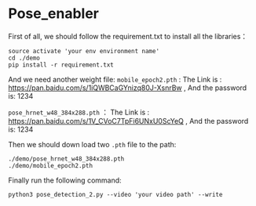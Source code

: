# Pose_enabler
First of all, we should follow the requirement.txt to install all the libraries：

```shell
source activate 'your env environment name'
cd ./demo
pip install -r requirement.txt
```

And we need another weight file:
`mobile_epoch2.pth` : The Link is : https://pan.baidu.com/s/1iQWBCaGYnizq80J-XsnrBw , And the password is: 1234

`pose_hrnet_w48_384x288.pth` ： The Link is : https://pan.baidu.com/s/1V_CVoC7TpFi6UNxU0ScYeQ , And the password is: 1234


Then we should down load two `.pth` file to the path:
```shell
./demo/pose_hrnet_w48_384x288.pth
./demo/mobile_epoch2.pth
```

Finally run the following command:

```shell
python3 pose_detection_2.py --video 'your video path' --write
```

